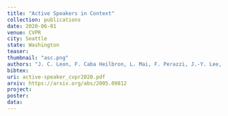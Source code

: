 ```yaml
---
title: "Active Speakers in Context"
collection: publications
date: 2020-06-01
venue: CVPR
city: Seattle
state: Washington
teaser:
thumbnail: "asc.png"
authors: "J. C. Leon, F. Caba Heilbron, L. Mai, F. Perazzi, J.-Y. Lee, P. Arbelaez, B. Ghanem"
bibtex:
uri: active-speaker_cvpr2020.pdf
arxiv: https://arxiv.org/abs/2005.09812
project:
poster:
data:
---
```

